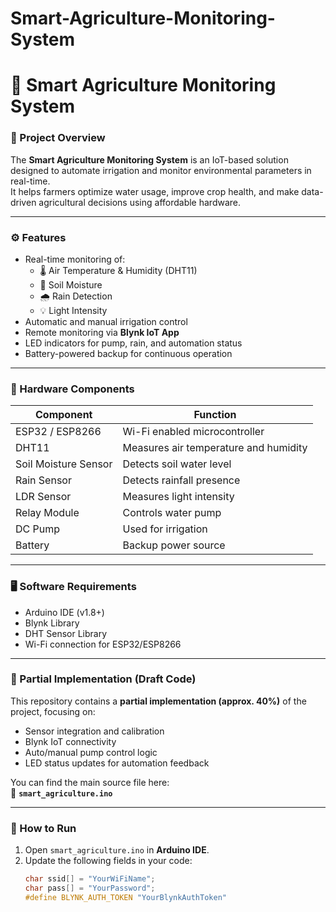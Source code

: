 # Smart-Agriculture-Monitoring-System
# 🌾 Smart Agriculture Monitoring System

### 🧠 Project Overview
The **Smart Agriculture Monitoring System** is an IoT-based solution designed to automate irrigation and monitor environmental parameters in real-time.  
It helps farmers optimize water usage, improve crop health, and make data-driven agricultural decisions using affordable hardware.

---

### ⚙️ Features
- Real-time monitoring of:
  - 🌡️ Air Temperature & Humidity (DHT11)
  - 🌱 Soil Moisture
  - 🌧️ Rain Detection
  - 💡 Light Intensity
- Automatic and manual irrigation control
- Remote monitoring via **Blynk IoT App**
- LED indicators for pump, rain, and automation status
- Battery-powered backup for continuous operation

---

### 🧩 Hardware Components
| Component | Function |
|------------|-----------|
| ESP32 / ESP8266 | Wi-Fi enabled microcontroller |
| DHT11 | Measures air temperature and humidity |
| Soil Moisture Sensor | Detects soil water level |
| Rain Sensor | Detects rainfall presence |
| LDR Sensor | Measures light intensity |
| Relay Module | Controls water pump |
| DC Pump | Used for irrigation |
| Battery | Backup power source |

---

### 🖥️ Software Requirements
- Arduino IDE (v1.8+)
- Blynk Library
- DHT Sensor Library
- Wi-Fi connection for ESP32/ESP8266

---

### 🧾 Partial Implementation (Draft Code)
This repository contains a **partial implementation (approx. 40%)** of the project, focusing on:
- Sensor integration and calibration  
- Blynk IoT connectivity  
- Auto/manual pump control logic  
- LED status updates for automation feedback

You can find the main source file here:  
📄 **`smart_agriculture.ino`**

---

### 🚀 How to Run
1. Open `smart_agriculture.ino` in **Arduino IDE**.  
2. Update the following fields in your code:
   ```cpp
   char ssid[] = "YourWiFiName";
   char pass[] = "YourPassword";
   #define BLYNK_AUTH_TOKEN "YourBlynkAuthToken"
